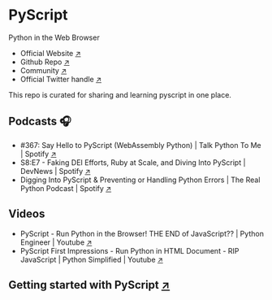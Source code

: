 # PyScript

Python in the Web Browser

- Official Website [↗️](https://pyscript.net/)
- Github Repo [↗️](https://github.com/pyscript/pyscript)
- Community [↗️](https://community.anaconda.cloud/c/tech-topics/pyscript/41)
- Official Twitter handle [↗️](https://twitter.com/pyscript_dev)

This repo is curated for sharing and learning pyscript in one place.

## Podcasts 🎧
- #367: Say Hello to PyScript (WebAssembly Python) | Talk Python To Me | Spotify [↗️](https://open.spotify.com/episode/1tla711TX0y3Z0IVE8NebI?si=orE82p1bRTmrTvTb6xB_zQ)
- S8:E7 - Faking DEI Efforts, Ruby at Scale, and Diving Into PyScript | DevNews | Spotify [↗️](https://open.spotify.com/episode/0LckhQWojjLIy0bbjxMoie?si=tC5WlDEEQ_O5XzZP8iZk3g)
- Digging Into PyScript & Preventing or Handling Python Errors | The Real Python Podcast | Spotify [↗️](https://open.spotify.com/episode/2mPhvwyclpXLz7Otste52g?si=NhIyy9siQiuVSLMpRz8LWw)

## Videos
- PyScript - Run Python in the Browser! THE END of JavaScript?? | Python Engineer | Youtube [↗️](https://youtu.be/du8vQC44PC4)
- PyScript First Impressions - Run Python in HTML Document - RIP JavaScript | Python Simplified | Youtube [↗️](https://youtu.be/yrn1OYu9q0E)

## Getting started with PyScript [↗️](https://github.com/pyscript/pyscript/blob/main/docs/tutorials/getting-started.md#getting-started-with-pyscript)
